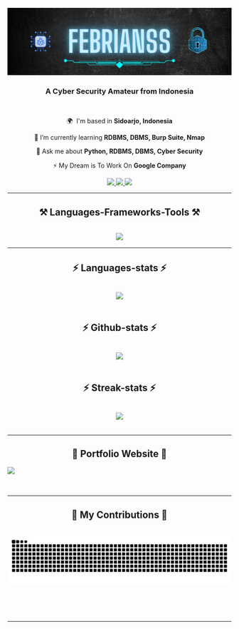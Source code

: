 ![](https://github.com/fbrianzy/fbrianzy/blob/main/Header-image-fbrianzy.png)

<h3 align="center">A Cyber Security Amateur from Indonesia</h3>

<br/>

<div align="center">
 
 🌍  I'm based in **Sidoarjo, Indonesia**
 
 🧠 I’m currently learning **RDBMS, DBMS, Burp Suite, Nmap**

 💬 Ask me about **Python, RDBMS, DBMS, Cyber Security**

 ⚡ My Dream is To Work On **Google Company**

 </div>

<div align="center"> 
  <a href="mailto:bagusfeb60@gmail.com">
    <img src="https://img.shields.io/badge/Gmail-333333?style=for-the-badge&logo=gmail&logoColor=red" />
  </a>
  <a href="https://www.linkedin.com/in/fbrianzy" target="_blank">
    <img src="https://img.shields.io/badge/LinkedIn-0077B5?style=for-the-badge&logo=linkedin&logoColor=white" target="_blank" />
  </a>
  <a href="https://www.instagram.com/fbrianzy/" target="_blank">
    <img src="https://img.shields.io/badge/Instagram-E4405F?style=for-the-badge&logo=instagram&logoColor=white" target="_blank" />
  </a>
</div>

 <hr/>
 
<h2 align="center">⚒️ Languages-Frameworks-Tools ⚒️</h2>
<br/>
<div align="center">
    <img src="https://skillicons.dev/icons?i=mongodb,postgres,vscode,github,flutter,py,cpp,js,html,css,react" /><br>
</div>

<hr/>

<h2 align="center">⚡ Languages-stats ⚡</h2>
<br>
<div align="center">
   <img src="https://github-readme-stats.vercel.app/api/top-langs/?username=fbrianzy&theme=dracula&show_icons=true&hide_border=false&layout=compact">
</div>
<br/>

<h2 align="center">⚡ Github-stats ⚡</h2>
<br>
<div align="center">
   <img src="https://github-readme-stats.vercel.app/api?username=fbrianzy&theme=dracula&show_icons=true&hide_border=false&count_private=true">
</div>
<br/>

<h2 align="center">⚡ Streak-stats ⚡</h2>
<br>
<div align="center">
   <img src="https://github-readme-streak-stats.herokuapp.com/?user=fbrianzy&theme=dracula&hide_border=false">
</div>
<br/>

<hr/>

<h2 align="center"> 📌 Portfolio Website 📌 </h2>

[![][black-shield]][black]

[black]: https://fbrianzy.github.io/portofolio/
[black-shield]: https://img.shields.io/badge/PORTFOLIO-WEBSITE-blue?style=for-the-badge

<br/>
<hr/>

<div align="center">
  <h2>🐍 My Contributions 🐍</h2>
  <br>
  <img src="https://raw.githubusercontent.com/fbrianzy/fbrianzy/output/snake.svg" alt="Snake animation" />
  
  <br/><br/><br/>
</div>

<hr/>

